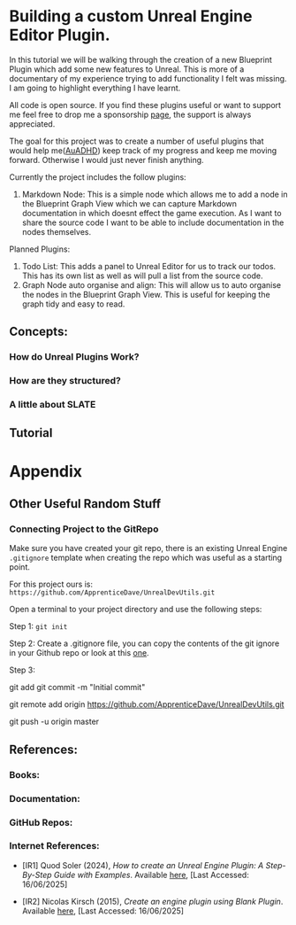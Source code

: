 # Building a custom Unreal Engine Editor Plugin.

In this tutorial we will be walking through the creation of a new Blueprint Plugin which add some new features to Unreal. This is more of a documentary of my experience trying to add functionality I felt was missing. I am going to highlight everything I have learnt.

All code is open source. If you find these plugins useful or want to support me feel free to drop me a sponsorship [page](https://github.com/sponsors/ApprenticeDave?frequency=one-time&sponsor=ApprenticeDave), the support is always appreciated.

The goal for this project was to create a number of useful plugins that would help me([AuADHD](https://embrace-autism.com/an-introduction-to-audhd/)) keep track of my progress and keep me moving forward. Otherwise I would just never finish anything.

Currently the project includes the follow plugins:

1. Markdown Node: This is a simple node which allows me to add a node in the Blueprint Graph View which we can capture Markdown documentation in which doesnt effect the game execution. As I want to share the source code I want to be able to include documentation in the nodes themselves.

Planned Plugins:

1. Todo List: This adds a panel to Unreal Editor for us to track our todos. This has its own list as well as will pull a list from the source code.
2. Graph Node auto organise and align: This will allow us to auto organise the nodes in the Blueprint Graph View. This is useful for keeping the graph tidy and easy to read.


## Concepts:

### How do Unreal Plugins Work?

### How are they structured?

### A little about SLATE


## Tutorial





# Appendix

## Other Useful Random Stuff

### Connecting Project to the GitRepo

Make sure you have created your git repo, there is an existing Unreal Engine `.gitignore` template when creating the repo which was useful as a starting point.

For this project ours is: `https://github.com/ApprenticeDave/UnrealDevUtils.git`

Open a terminal to your project directory and use the following steps:

Step 1: ` git init `

Step 2: Create a .gitignore file, you can copy the contents of the git ignore in your Github repo or look at this [one](https://github.com/github/gitignore/blob/main/UnrealEngine.gitignore).

Step 3:

git add
git commit -m "Initial commit"

git remote add origin https://github.com/ApprenticeDave/UnrealDevUtils.git

git push -u origin master






## References:
### Books:

### Documentation:


### GitHub Repos:


### Internet References:

* <a name="IR1">[IR1]</a> Quod Soler (2024), *How to create an Unreal Engine Plugin: A Step-By-Step Guide with Examples*. Available [here](https://www.quodsoler.com/blog/how-to-create-an-unreal-engine-plugin-a-step-by-step-guide-with-examples), [Last Accessed: 16/06/2025]

* <a name="IR2">[IR2]</a> Nicolas Kirsch (2015), *Create an engine plugin using Blank Plugin*. Available [here](https://puppet-master.net/blog/docs/unreal-engine-4/programming/create-an-engine-plugin-using-blank-plugin/), [Last Accessed: 16/06/2025]